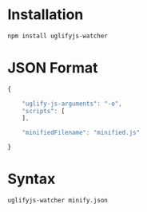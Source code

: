 Installation
============

```html
npm install uglifyjs-watcher
```

JSON Format
========================================

```javascript
{

	"uglify-js-arguments": "-o",
	"scripts": [
	],

	"minifiedFilename": "minified.js"

}
```

Syntax
======

```html
uglifyjs-watcher minify.json
```
